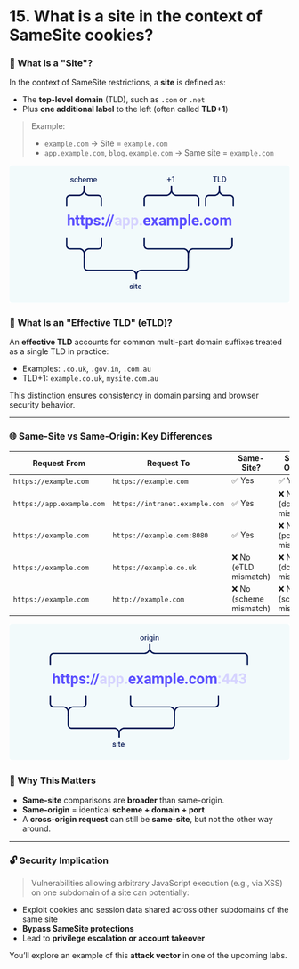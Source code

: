 # 15. What is a site in the context of SameSite cookies?

### 📌 **What Is a "Site"?**

In the context of SameSite restrictions, a **site** is defined as:

- The **top-level domain** (TLD), such as `.com` or `.net`
- Plus **one additional label** to the left (often called **TLD+1**)

> Example:
> 
> - `example.com` → Site = `example.com`
> - `app.example.com`, `blog.example.com` → Same site = `example.com`

![site-definition.png](Img/site-definition.png)

### 🧩 **What Is an "Effective TLD" (eTLD)?**

An **effective TLD** accounts for common multi-part domain suffixes treated as a single TLD in practice:

- Examples: `.co.uk`, `.gov.in`, `.com.au`
- TLD+1: `example.co.uk`, `mysite.com.au`

This distinction ensures consistency in domain parsing and browser security behavior.

---

### 🌐 **Same-Site vs Same-Origin: Key Differences**

| **Request From** | **Request To** | **Same-Site?** | **Same-Origin?** |
| --- | --- | --- | --- |
| `https://example.com` | `https://example.com` | ✅ Yes | ✅ Yes |
| `https://app.example.com` | `https://intranet.example.com` | ✅ Yes | ❌ No (domain mismatch) |
| `https://example.com` | `https://example.com:8080` | ✅ Yes | ❌ No (port mismatch) |
| `https://example.com` | `https://example.co.uk` | ❌ No (eTLD mismatch) | ❌ No (domain mismatch) |
| `https://example.com` | `http://example.com` | ❌ No (scheme mismatch) | ❌ No (scheme mismatch) |

![site-vs-origin.png](Img/site-vs-origin.png)

### 🚨 **Why This Matters**

- **Same-site** comparisons are **broader** than same-origin.
- **Same-origin** = identical **scheme + domain + port**
- A **cross-origin request** can still be **same-site**, but not the other way around.

---

### 🔓 **Security Implication**

> Vulnerabilities allowing arbitrary JavaScript execution (e.g., via XSS) on one subdomain of a site can potentially:
> 
- Exploit cookies and session data shared across other subdomains of the same site
- **Bypass SameSite protections**
- Lead to **privilege escalation or account takeover**

You’ll explore an example of this **attack vector** in one of the upcoming labs.